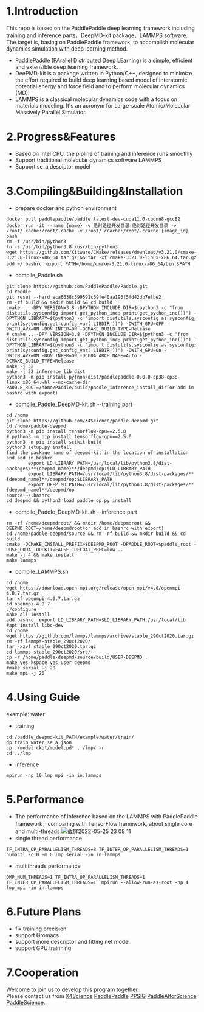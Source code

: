 # 1.Introduction
This repo is based on the PaddlePaddle deep learning framework including training and inference parts，DeepMD-kit package，LAMMPS software. The target is, basing on PaddlePaddle framework, to accomplish molecular dynamics simulation with deep learning method.
- PaddlePaddle (PArallel Distributed Deep LEarning) is a simple, efficient and extensible deep learning framework.
- DeePMD-kit is a package written in Python/C++, designed to minimize the effort required to build deep learning based model of interatomic potential energy and force field and to perform molecular dynamics (MD).
- LAMMPS is a classical molecular dynamics code with a focus on materials modeling. It's an acronym for Large-scale Atomic/Molecular Massively Parallel Simulator.

# 2.Progress&Features
- Based on Intel CPU, the pipline of training and inference runs smoothly
- Support traditional molecular dynamics software LAMMPS
- Support se_a desciptor model

# 3.Compiling&Building&Installation
- prepare docker and python environment
```
docker pull paddlepaddle/paddle:latest-dev-cuda11.0-cudnn8-gcc82 
docker run -it --name {name} -v 绝对路径开发目录:绝对路径开发目录 -v /root/.cache:/root/.cache -v /root/.ccache:/root/.ccache {image_id} bash 
rm -f /usr/bin/python3
ln -s /usr/bin/python3.8 /usr/bin/python3
wget https://github.com/Kitware/CMake/releases/download/v3.21.0/cmake-3.21.0-linux-x86_64.tar.gz && tar -xf cmake-3.21.0-linux-x86_64.tar.gz
add ~/.bashrc：export PATH=/home/cmake-3.21.0-linux-x86_64/bin:$PATH
```

- compile_Paddle.sh
```
git clone https://github.com/PaddlePaddle/Paddle.git
cd Paddle  
git reset --hard eca6638c599591c69fe40aa196f5fd42db7efbe2  
rm -rf build && mkdir build && cd build  
cmake .. -DPY_VERSION=3.8 -DPYTHON_INCLUDE_DIR=$(python3 -c "from distutils.sysconfig import get_python_inc; print(get_python_inc())") -DPYTHON_LIBRARY=$(python3 -c "import distutils.sysconfig as sysconfig; print(sysconfig.get_config_var('LIBDIR'))") -DWITH_GPU=OFF -DWITH_AVX=ON -DON_INFER=ON -DCMAKE_BUILD_TYPE=Release  
# cmake .. -DPY_VERSION=3.8 -DPYTHON_INCLUDE_DIR=$(python3 -c "from distutils.sysconfig import get_python_inc; print(get_python_inc())") -DPYTHON_LIBRARY=$(python3 -c "import distutils.sysconfig as sysconfig; print(sysconfig.get_config_var('LIBDIR'))") -DWITH_GPU=On -DWITH_AVX=ON -DON_INFER=ON -DCUDA_ARCH_NAME=Auto -DCMAKE_BUILD_TYPE=Release
make -j 32  
make -j 32 inference_lib_dist  
python3 -m pip install python/dist/paddlepaddle-0.0.0-cp38-cp38-linux_x86_64.whl --no-cache-dir
PADDLE_ROOT=/home/Paddle/build/paddle_inference_install_dir(or add in bashrc with export)
```
- compile_Paddle_DeepMD-kit.sh --training part 
```
cd /home
git clone https://github.com/X4Science/paddle-deepmd.git
cd /home/paddle-deepmd
python3 -m pip install tensorflow-cpu==2.5.0
# python3 -m pip install tensorflow-gpu==2.5.0
python3 -m pip install scikit-build
python3 setup.py install
find the package name of deepmd-kit in the location of installation and add in bashrc
        export LD_LIBRARY_PATH=/usr/local/lib/python3.8/dist-packages/**{deepmd_name}**/deepmd/op:$LD_LIBRARY_PATH
        export LIBRARY_PATH=/usr/local/lib/python3.8/dist-packages/**{deepmd_name}**/deepmd/op:$LIBRARY_PATH
        export DEEP_MD_PATH=/usr/local/lib/python3.8/dist-packages/**{deepmd_name}**/deepmd/op
source ~/.bashrc
cd deepmd && python3 load_paddle_op.py install
```

- compile_Paddle_DeepMD-kit.sh --inference part 
```
rm -rf /home/deepmdroot/ && mkdir /home/deepmdroot && DEEPMD_ROOT=/home/deepmdroot(or add in bashrc with export)
cd /home/paddle-deepmd/source && rm -rf build && mkdir build && cd build
cmake -DCMAKE_INSTALL_PREFIX=$DEEPMD_ROOT -DPADDLE_ROOT=$paddle_root -DUSE_CUDA_TOOLKIT=FALSE -DFLOAT_PREC=low ..
make -j 4 && make install
make lammps
```
- compile_LAMMPS.sh  
```
cd /home
wget https://download.open-mpi.org/release/open-mpi/v4.0/openmpi-4.0.7.tar.gz
tar xf openmpi-4.0.7.tar.gz
cd openmpi-4.0.7
./configure
make all install
add bashrc: export LD_LIBRARY_PATH=$LD_LIBRARY_PATH:/usr/local/lib
#apt install libc-dev
cd /home
wget https://github.com/lammps/lammps/archive/stable_29Oct2020.tar.gz
rm -rf lammps-stable_29Oct2020/
tar -xzvf stable_29Oct2020.tar.gz
cd lammps-stable_29Oct2020/src/
cp -r /home/paddle-deepmd/source/build/USER-DEEPMD .
make yes-kspace yes-user-deepmd
#make serial -j 20
make mpi -j 20
```
# 4.Using Guide
example: water
- training
```
cd /paddle_deepmd-kit_PATH/example/water/train/
dp train water_se_a.json
cp ./model.ckpt/model.pd* ../lmp/ -r
cd ../lmp
```
- inference
```
mpirun -np 10 lmp_mpi -in in.lammps
```


# 5.Performance
- The performance of inference based on the LAMMPS with PaddlePaddle framework，comparing with TensorFlow framework, about single core and multi-threads
![截屏2022-05-25 23 08 11](https://user-images.githubusercontent.com/50223303/170295703-32e18058-aff9-4368-93cd-38a1ed787e8a.png)
- single thread performance
```
TF_INTRA_OP_PARALLELISM_THREADS=8 TF_INTER_OP_PARALLELISM_THREADS=1 numactl -c 0 -m 0 lmp_serial -in in.lammps
```
- multithreads performance
```
OMP_NUM_THREADS=1 TF_INTRA_OP_PARALLELISM_THREADS=1 TF_INTER_OP_PARALLELISM_THREADS=1  mpirun --allow-run-as-root -np 4 lmp_mpi -in in.lammps
```  
# 6.Future Plans
- fix training precision
- support Gromacs
- support more descriptor and fitting net model
- support GPU trainning

# 7.Cooperation
Welcome to join us to develop this program together.  
Please contact us from [X4Science](https://github.com/X4Science) [PaddlePaddle](https://www.paddlepaddle.org.cn) [PPSIG](https://www.paddlepaddle.org.cn/sig) [PaddleAIforScience](https://www.paddlepaddle.org.cn/science) [PaddleScience](https://github.com/PaddlePaddle/PaddleScience).

